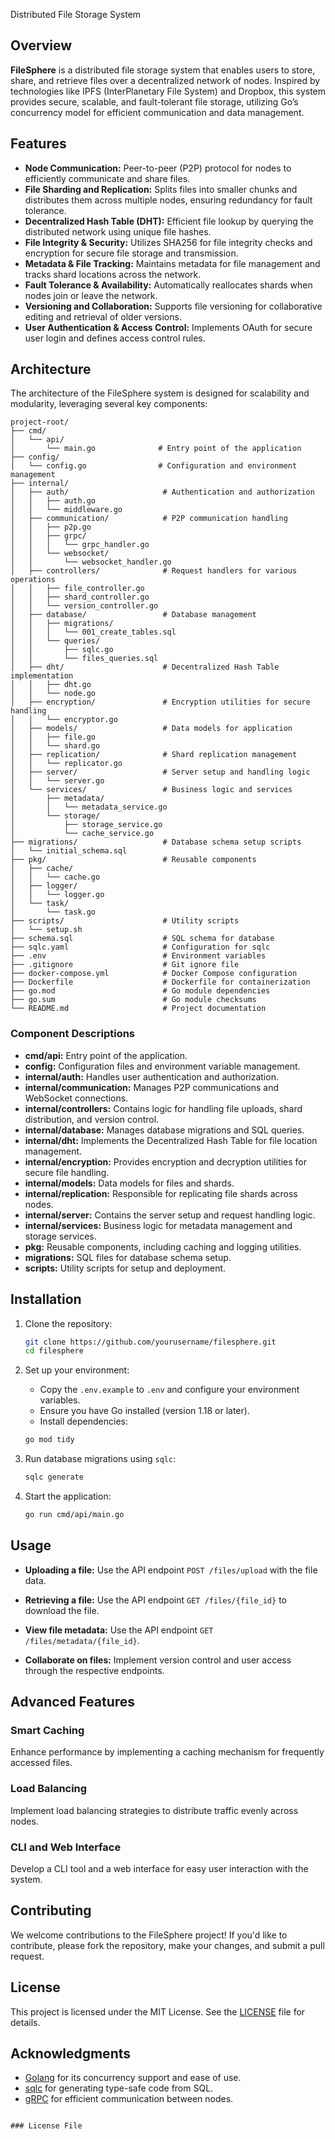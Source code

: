  Distributed File Storage System

## Overview

**FileSphere** is a distributed file storage system that enables users to store, share, and retrieve files over a decentralized network of nodes. Inspired by technologies like IPFS (InterPlanetary File System) and Dropbox, this system provides secure, scalable, and fault-tolerant file storage, utilizing Go’s concurrency model for efficient communication and data management.

## Features

- **Node Communication:** Peer-to-peer (P2P) protocol for nodes to efficiently communicate and share files.
- **File Sharding and Replication:** Splits files into smaller chunks and distributes them across multiple nodes, ensuring redundancy for fault tolerance.
- **Decentralized Hash Table (DHT):** Efficient file lookup by querying the distributed network using unique file hashes.
- **File Integrity & Security:** Utilizes SHA256 for file integrity checks and encryption for secure file storage and transmission.
- **Metadata & File Tracking:** Maintains metadata for file management and tracks shard locations across the network.
- **Fault Tolerance & Availability:** Automatically reallocates shards when nodes join or leave the network.
- **Versioning and Collaboration:** Supports file versioning for collaborative editing and retrieval of older versions.
- **User Authentication & Access Control:** Implements OAuth for secure user login and defines access control rules.

## Architecture

The architecture of the FileSphere system is designed for scalability and modularity, leveraging several key components:

```
project-root/
├── cmd/
│   └── api/
│       └── main.go              # Entry point of the application
├── config/
│   └── config.go                # Configuration and environment management
├── internal/
│   ├── auth/                     # Authentication and authorization
│   │   ├── auth.go
│   │   └── middleware.go
│   ├── communication/            # P2P communication handling
│   │   ├── p2p.go
│   │   ├── grpc/
│   │   │   └── grpc_handler.go
│   │   └── websocket/
│   │       └── websocket_handler.go
│   ├── controllers/              # Request handlers for various operations
│   │   ├── file_controller.go
│   │   ├── shard_controller.go
│   │   └── version_controller.go
│   ├── database/                 # Database management
│   │   ├── migrations/
│   │   │   └── 001_create_tables.sql
│   │   └── queries/
│   │       ├── sqlc.go
│   │       └── files_queries.sql
│   ├── dht/                      # Decentralized Hash Table implementation
│   │   ├── dht.go
│   │   └── node.go
│   ├── encryption/               # Encryption utilities for secure handling
│   │   └── encryptor.go
│   ├── models/                   # Data models for application
│   │   ├── file.go
│   │   └── shard.go
│   ├── replication/              # Shard replication management
│   │   └── replicator.go
│   ├── server/                   # Server setup and handling logic
│   │   └── server.go
│   └── services/                 # Business logic and services
│       ├── metadata/
│       │   └── metadata_service.go
│       └── storage/
│           ├── storage_service.go
│           └── cache_service.go
├── migrations/                   # Database schema setup scripts
│   └── initial_schema.sql
├── pkg/                          # Reusable components
│   ├── cache/
│   │   └── cache.go
│   ├── logger/
│   │   └── logger.go
│   └── task/
│       └── task.go
├── scripts/                      # Utility scripts
│   └── setup.sh
├── schema.sql                    # SQL schema for database
├── sqlc.yaml                     # Configuration for sqlc
├── .env                          # Environment variables
├── .gitignore                    # Git ignore file
├── docker-compose.yml            # Docker Compose configuration
├── Dockerfile                    # Dockerfile for containerization
├── go.mod                        # Go module dependencies
├── go.sum                        # Go module checksums
└── README.md                     # Project documentation
```

### **Component Descriptions**

- **cmd/api:** Entry point of the application.
- **config:** Configuration files and environment variable management.
- **internal/auth:** Handles user authentication and authorization.
- **internal/communication:** Manages P2P communications and WebSocket connections.
- **internal/controllers:** Contains logic for handling file uploads, shard distribution, and version control.
- **internal/database:** Manages database migrations and SQL queries.
- **internal/dht:** Implements the Decentralized Hash Table for file location management.
- **internal/encryption:** Provides encryption and decryption utilities for secure file handling.
- **internal/models:** Data models for files and shards.
- **internal/replication:** Responsible for replicating file shards across nodes.
- **internal/server:** Contains the server setup and request handling logic.
- **internal/services:** Business logic for metadata management and storage services.
- **pkg:** Reusable components, including caching and logging utilities.
- **migrations:** SQL files for database schema setup.
- **scripts:** Utility scripts for setup and deployment.

## Installation

1. Clone the repository:
   ```bash
   git clone https://github.com/yourusername/filesphere.git
   cd filesphere
   ```

2. Set up your environment:
   - Copy the `.env.example` to `.env` and configure your environment variables.
   - Ensure you have Go installed (version 1.18 or later).
   - Install dependencies:
   ```bash
   go mod tidy
   ```

3. Run database migrations using `sqlc`:
   ```bash
   sqlc generate
   ```

4. Start the application:
   ```bash
   go run cmd/api/main.go
   ```

## Usage

- **Uploading a file:**
   Use the API endpoint `POST /files/upload` with the file data.
  
- **Retrieving a file:**
   Use the API endpoint `GET /files/{file_id}` to download the file.

- **View file metadata:**
   Use the API endpoint `GET /files/metadata/{file_id}`.

- **Collaborate on files:**
   Implement version control and user access through the respective endpoints.

## Advanced Features

### Smart Caching
Enhance performance by implementing a caching mechanism for frequently accessed files.

### Load Balancing
Implement load balancing strategies to distribute traffic evenly across nodes.

### CLI and Web Interface
Develop a CLI tool and a web interface for easy user interaction with the system.

## Contributing

We welcome contributions to the FileSphere project! If you'd like to contribute, please fork the repository, make your changes, and submit a pull request.

## License

This project is licensed under the MIT License. See the [LICENSE](LICENSE) file for details.

## Acknowledgments

- [Golang](https://golang.org/) for its concurrency support and ease of use.
- [sqlc](https://sqlc.dev/) for generating type-safe code from SQL.
- [gRPC](https://grpc.io/) for efficient communication between nodes.
```

### License File
